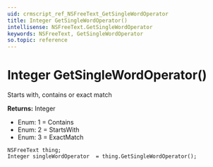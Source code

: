 ```yaml
---
uid: crmscript_ref_NSFreeText_GetSingleWordOperator
title: Integer GetSingleWordOperator()
intellisense: NSFreeText.GetSingleWordOperator
keywords: NSFreeText, GetSingleWordOperator
so.topic: reference
---
```


# Integer GetSingleWordOperator()

Starts with, contains or exact match

**Returns:** Integer

* Enum: 1 = Contains
* Enum: 2 = StartsWith
* Enum: 3 = ExactMatch

```crmscript
NSFreeText thing;
Integer singleWordOperator  = thing.GetSingleWordOperator();
```

